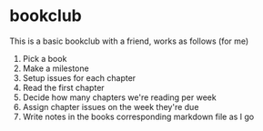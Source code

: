 # bookclub
This is a basic bookclub with a friend, works as follows (for me) 

1. Pick a book
2. Make a milestone
3. Setup issues for each chapter
4. Read the first chapter
5. Decide how many chapters we're reading per week
6. Assign chapter issues on the week they're due
7. Write notes in the books corresponding markdown file as I go
